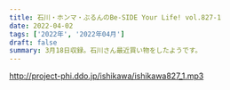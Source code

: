 ```yaml
---
title: 石川・ホンマ・ぶるんのBe-SIDE Your Life! vol.827-1
date: 2022-04-02
tags: ['2022年', '2022年04月']
draft: false
summary: 3月18日収録。石川さん最近買い物をしたようです。
---
```


http://project-phi.ddo.jp/ishikawa/ishikawa827_1.mp3
